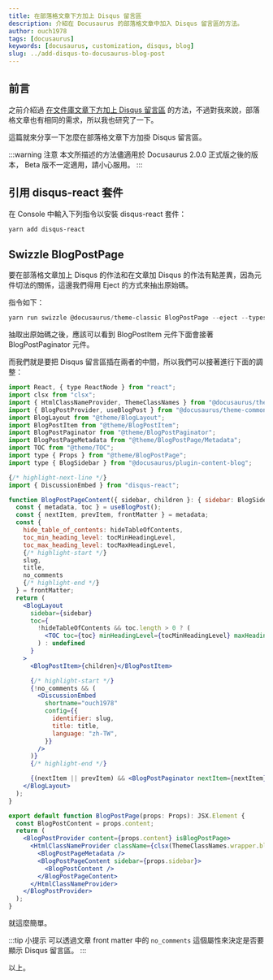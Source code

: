 ```yaml
---
title: 在部落格文章下方加上 Disqus 留言區
description: 介紹在 Docusaurus 的部落格文章中加入 Disqus 留言區的方法。
author: ouch1978
tags: [docusaurus]
keywords: [docusaurus, customization, disqus, blog]
slug: ../add-disqus-to-docusaurus-blog-post
---
```


## 前言

之前介紹過 [在文件庫文章下方加上 Disqus 留言區](./add-disqus-to-docusaurus-doc "在文件庫文章下方加上 Disqus 留言區") 的方法，不過對我來說，部落格文章也有相同的需求，所以我也研究了一下。

這篇就來分享一下怎麼在部落格文章下方加掛 Disqus 留言區。

:::warning 注意
本文所描述的方法儘適用於 Docusaurus 2.0.0 正式版之後的版本， Beta 版不一定適用，請小心服用。
:::

## 引用 disqus-react 套件

在 Console 中輸入下列指令以安裝 disqus-react 套件：

```powershell
yarn add disqus-react
```

## Swizzle BlogPostPage

要在部落格文章加上 Disqus 的作法和在文章加 Disqus 的作法有點差異，因為元件切法的關係，這邊我們得用 Eject 的方式來抽出原始碼。

指令如下：

```powershell
yarn run swizzle @docusaurus/theme-classic BlogPostPage --eject --typescript
```

抽取出原始碼之後，應該可以看到 BlogPostItem 元件下面會接著 BlogPostPaginator 元件。

而我們就是要把 Disqus 留言區插在兩者的中間，所以我們可以接著進行下面的調整：

```jsx title="src/theme/BlogPostPage/index.tsx"
import React, { type ReactNode } from "react";
import clsx from "clsx";
import { HtmlClassNameProvider, ThemeClassNames } from "@docusaurus/theme-common";
import { BlogPostProvider, useBlogPost } from "@docusaurus/theme-common/internal";
import BlogLayout from "@theme/BlogLayout";
import BlogPostItem from "@theme/BlogPostItem";
import BlogPostPaginator from "@theme/BlogPostPaginator";
import BlogPostPageMetadata from "@theme/BlogPostPage/Metadata";
import TOC from "@theme/TOC";
import type { Props } from "@theme/BlogPostPage";
import type { BlogSidebar } from "@docusaurus/plugin-content-blog";

{/* highlight-next-line */}
import { DiscussionEmbed } from "disqus-react";

function BlogPostPageContent({ sidebar, children }: { sidebar: BlogSidebar; children: ReactNode }): JSX.Element {
  const { metadata, toc } = useBlogPost();
  const { nextItem, prevItem, frontMatter } = metadata;
  const {
    hide_table_of_contents: hideTableOfContents,
    toc_min_heading_level: tocMinHeadingLevel,
    toc_max_heading_level: tocMaxHeadingLevel,
    {/* highlight-start */}
    slug,
    title,
    no_comments
    {/* highlight-end */}
  } = frontMatter;
  return (
    <BlogLayout
      sidebar={sidebar}
      toc={
        !hideTableOfContents && toc.length > 0 ? (
          <TOC toc={toc} minHeadingLevel={tocMinHeadingLevel} maxHeadingLevel={tocMaxHeadingLevel} />
        ) : undefined
      }
    >
      <BlogPostItem>{children}</BlogPostItem>

      {/* highlight-start */}
      {!no_comments && (
        <DiscussionEmbed
          shortname="ouch1978"
          config={{
            identifier: slug,
            title: title,
            language: "zh-TW",
          }}
        />
      )}
      {/* highlight-end */}

      {(nextItem || prevItem) && <BlogPostPaginator nextItem={nextItem} prevItem={prevItem} />}
    </BlogLayout>
  );
}

export default function BlogPostPage(props: Props): JSX.Element {
  const BlogPostContent = props.content;
  return (
    <BlogPostProvider content={props.content} isBlogPostPage>
      <HtmlClassNameProvider className={clsx(ThemeClassNames.wrapper.blogPages, ThemeClassNames.page.blogPostPage)}>
        <BlogPostPageMetadata />
        <BlogPostPageContent sidebar={props.sidebar}>
          <BlogPostContent />
        </BlogPostPageContent>
      </HtmlClassNameProvider>
    </BlogPostProvider>
  );
}
```

就這麼簡單。

:::tip 小提示
可以透過文章 front matter 中的 `no_comments` 這個屬性來決定是否要顯示 Disqus 留言區。
:::

以上。
